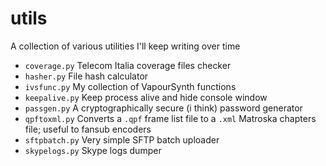 # utils
A collection of various utilities I'll keep writing over time

 - `coverage.py` Telecom Italia coverage files checker
 - `hasher.py` File hash calculator
 - `ivsfunc.py` My collection of VapourSynth functions
 - `keepalive.py` Keep process alive and hide console window
 - `passgen.py` A cryptographically secure (i think) password generator
 - `qpftoxml.py` Converts a `.qpf` frame list file to a `.xml` Matroska chapters file; useful to fansub encoders
 - `sftpbatch.py` Very simple SFTP batch uploader
 - `skypelogs.py` Skype logs dumper
